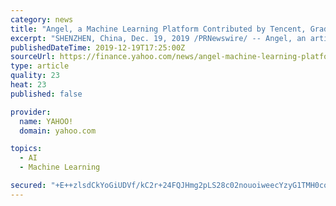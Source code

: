 ```yaml
---
category: news
title: "Angel, a Machine Learning Platform Contributed by Tencent, Graduates from Linux Foundation AI"
excerpt: "SHENZHEN, China, Dec. 19, 2019 /PRNewswire/ -- Angel, an artificial Intelligence project contributed by Tencent, successfully graduated from LF AI on December 19 th after evolving from a pure model training platform to a full-stack machine learning platform, an umbrella foundation of the Linux Foundation said in a statement released on Thursday."
publishedDateTime: 2019-12-19T17:25:00Z
sourceUrl: https://finance.yahoo.com/news/angel-machine-learning-platform-contributed-170000770.html
type: article
quality: 23
heat: 23
published: false

provider:
  name: YAHOO!
  domain: yahoo.com

topics:
  - AI
  - Machine Learning

secured: "+E++zlsdCkYoGiUDVf/kC2r+24FQJHmg2pLS28c02nouoiweecYzyG1TMH0coqpiLbTgx7KRUoSGW8lWa5Q4mA7j6MDFME6JQC7YIdotOe4U0lffezgqD41AjF9HrpX6IFfQE1fBHxc3bsmKcujUErAomO41WQbDn4stx9Fk5u3qfAecgcKKt0ldle4r3Q0TH5hFJFZdv1wNVxex9LNuwjDj7b2m4r9km+1QJOZ97K/D13oPC9QDsJmTxI09xY1P3szcZ2i4sNUMtuxVhOfl4Q==;rlgqgnOapm4XUMXNypcmzg=="
---
```


